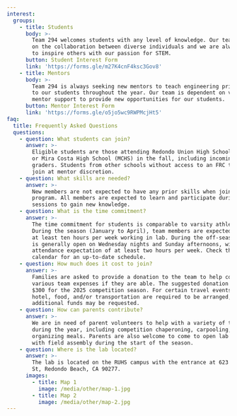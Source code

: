 ```yaml
---
interest:
  groups:
    - title: Students
      body: >-
        Team 294 welcomes students with any level of knowledge. Our team thrives
        on the collaboration between diverse individuals and we are always eager
        to inspire others with our passion for STEM.
      button: Student Interest Form
      link: 'https://forms.gle/m27K4cnF4ksc3Gov8'
    - title: Mentors
      body: >-
        Team 294 is always seeking new mentors to teach engineering principles
        to our students throughout the year. Our team is dependent on volunteer
        mentor support to provide new opportunities for our students.
      button: Mentor Interest Form
      link: 'https://forms.gle/o5jo5wc9RWPMcjHt5'
faq:
  title: Frequently Asked Questions
  questions:
    - question: What students can join?
      answer: >-
        Eligible students are those attending Redondo Union High School (RUHS)
        or Mira Costa High School (MCHS) in the fall, including incoming 9th
        graders. Students from other schools without access to an FRC team may
        join at mentor discretion.
    - question: What skills are needed?
      answer: >-
        New members are not expected to have any prior skills when joining the
        program. All members are expected to learn and participate during lab
        sessions to gain new knowledge.
    - question: What is the time commitment?
      answer: >-
        The time commitment for students is comparable to varsity athletics.
        During the season (January to April), team members are expected to spend
        at least ten hours per week working in lab. During the off-season, lab
        is generally open on Wednesday nights and Sunday afternoons, with an
        attendance expectation of at least two hours per week. Check the
        calendar for an up-to-date schedule.
    - question: How much does it cost to join?
      answer: >-
        Families are asked to provide a donation to the team to help cover
        various team expenses if they are able. The suggested donation amount is
        $300 for the 2025 competition season. For certain travel events where
        hotel, food, and/or transportation are required to be arranged,
        additional funds may be requested.
    - question: How can parents contribute?
      answer: >-
        We are in need of parent volunteers to help with a variety of tasks
        during the year, including competition chaperoning, carpooling, and
        organizing meals. Parents are also welcome to come to open lab to help
        with field assembly during the start of the season.
    - question: Where is the lab located?
      answer: >-
        The lab is located on the RUHS campus with the entrance at 623 Diamond
        St, Redondo Beach, CA 90277.
      images:
        - title: Map 1
          image: /media/other/map-1.jpg
        - title: Map 2
          image: /media/other/map-2.jpg
---
```


